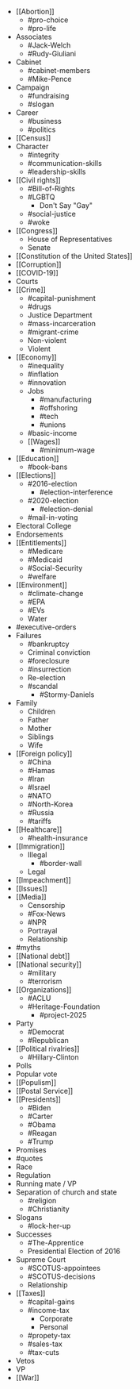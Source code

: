 - [[Abortion]]
	- #pro-choice
	- #pro-life
- Associates
	- #Jack-Welch
	- #Rudy-Giuliani
- Cabinet
	- #cabinet-members
	- #Mike-Pence
- Campaign
	- #fundraising
	- #slogan
- Career
	- #business
	- #politics
- [[Census]]
- Character
	- #integrity
	- #communication-skills
	- #leadership-skills
- [[Civil rights]]
    - #Bill-of-Rights
    - #LGBTQ
	    - Don't Say "Gay"
	- #social-justice
	- #woke
- [[Congress]]
	- House of Representatives
	- Senate
- [[Constitution of the United States]]
- [[Corruption]]
- [[COVID-19]]
- Courts
- [[Crime]]
    - #capital-punishment
    - #drugs
    - Justice Department
    - #mass-incarceration
    - #migrant-crime 
    - Non-violent
    - Violent
- [[Economy]]
    - #inequality
    - #inflation
    - #innovation
    - Jobs
        - #manufacturing
        - #offshoring
        - #tech
        - #unions
	- #basic-income
    - [[Wages]]
	    - #minimum-wage
- [[Education]]
	- #book-bans
- [[Elections]]
	- #2016-election
		- #election-interference 
	- #2020-election
		- #election-denial
	- #mail-in-voting
- Electoral College
- Endorsements
- [[Entitlements]]
	- #Medicare
	- #Medicaid
	- #Social-Security 
	- #welfare
- [[Environment]]
	- #climate-change
	- #EPA
	- #EVs
	- Water
- #executive-orders
- Failures
	- #bankruptcy
	- Criminal conviction
	- #foreclosure
	- #insurrection
	- Re-election
	- #scandal
		- #Stormy-Daniels
- Family
	- Children
	- Father
	- Mother
	- Siblings
	- Wife
- [[Foreign policy]]
    - #China
    - #Hamas
    - #Iran
    - #Israel
    - #NATO
    - #North-Korea
    - #Russia
    - #tariffs
- [[Healthcare]]
	- #health-insurance
- [[Immigration]]
	- Illegal
		- #border-wall 
	- Legal
- [[Impeachment]]
- [[Issues]]
- [[Media]]
	- Censorship
	- #Fox-News
	- #NPR
	- Portrayal
	- Relationship
- #myths
- [[National debt]]
- [[National security]]
	- #military
	- #terrorism
- [[Organizations]]
	- #ACLU
	- #Heritage-Foundation
		- #project-2025
- Party
	- #Democrat
	- #Republican
- [[Political rivalries]]
	- #Hillary-Clinton
- Polls
- Popular vote
- [[Populism]]
- [[Postal Service]]
- [[Presidents]]
	- #Biden
	- #Carter
	- #Obama
	- #Reagan
	- #Trump
- Promises
- #quotes
- Race
- Regulation
- Running mate / VP
- Separation of church and state
	- #religion
	- #Christianity
- Slogans
	- #lock-her-up
- Successes
	- #The-Apprentice
	- Presidential Election of 2016
- Supreme Court
	- #SCOTUS-appointees
	- #SCOTUS-decisions
	- Relationship
- [[Taxes]]
	- #capital-gains
	- #income-tax
		- Corporate
		- Personal
	- #propety-tax
	- #sales-tax
	- #tax-cuts
- Vetos
- VP
- [[War]]